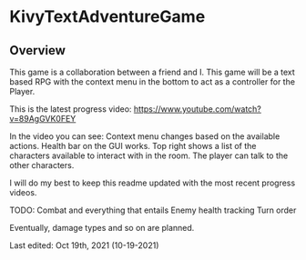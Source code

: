 # KivyTextAdventureGame

## Overview
This game is a collaboration between a friend and I. This game will be a text based RPG with
the context menu in the bottom to act as a controller for the Player.

This is the latest progress video: https://www.youtube.com/watch?v=89AgGVK0FEY

In the video you can see:
Context menu changes based on the available actions.
Health bar on the GUI works.
Top right shows a list of the characters available to interact with in the room.
The player can talk to the other characters.

I will do my best to keep this readme updated with the most recent progress videos.


TODO:
Combat and everything that entails
Enemy health tracking
Turn order

Eventually, damage types and so on are planned.

Last edited: Oct 19th, 2021 (10-19-2021)
